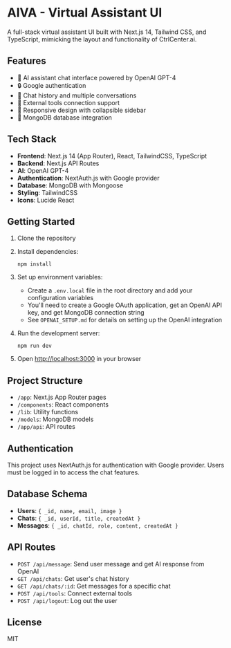 # AIVA - Virtual Assistant UI

A full-stack virtual assistant UI built with Next.js 14, Tailwind CSS, and TypeScript, mimicking the layout and functionality of CtrlCenter.ai.

## Features

- 🧠 AI assistant chat interface powered by OpenAI GPT-4
- 🔒 Google authentication
- 💬 Chat history and multiple conversations
- 🧩 External tools connection support
- 📱 Responsive design with collapsible sidebar
- 💾 MongoDB database integration

## Tech Stack

- **Frontend**: Next.js 14 (App Router), React, TailwindCSS, TypeScript
- **Backend**: Next.js API Routes
- **AI**: OpenAI GPT-4
- **Authentication**: NextAuth.js with Google provider
- **Database**: MongoDB with Mongoose
- **Styling**: TailwindCSS
- **Icons**: Lucide React

## Getting Started

1. Clone the repository
2. Install dependencies:
   ```
   npm install
   ```
3. Set up environment variables:
   - Create a `.env.local` file in the root directory and add your configuration variables
   - You'll need to create a Google OAuth application, get an OpenAI API key, and get MongoDB connection string
   - See `OPENAI_SETUP.md` for details on setting up the OpenAI integration

4. Run the development server:
   ```
   npm run dev
   ```

5. Open [http://localhost:3000](http://localhost:3000) in your browser

## Project Structure

- `/app`: Next.js App Router pages
- `/components`: React components
- `/lib`: Utility functions
- `/models`: MongoDB models
- `/app/api`: API routes

## Authentication

This project uses NextAuth.js for authentication with Google provider. Users must be logged in to access the chat features.

## Database Schema

- **Users**: `{ _id, name, email, image }`
- **Chats**: `{ _id, userId, title, createdAt }`
- **Messages**: `{ _id, chatId, role, content, createdAt }`

## API Routes

- `POST /api/message`: Send user message and get AI response from OpenAI
- `GET /api/chats`: Get user's chat history
- `GET /api/chats/:id`: Get messages for a specific chat
- `POST /api/tools`: Connect external tools
- `POST /api/logout`: Log out the user

## License

MIT
